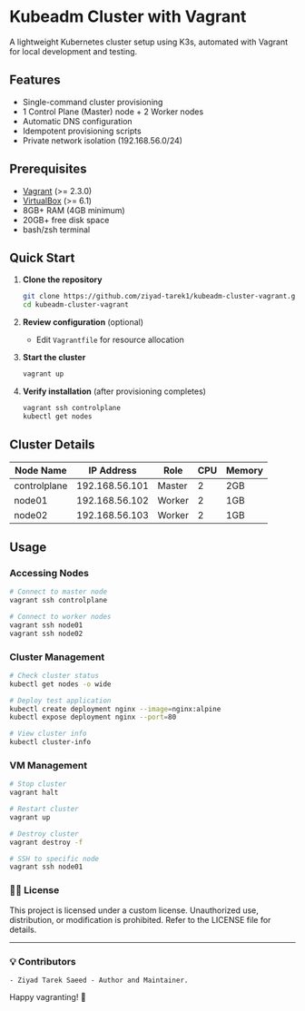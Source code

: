 # Kubeadm Cluster with Vagrant

A lightweight Kubernetes cluster setup using K3s, automated with Vagrant for local development and testing.

## Features

- Single-command cluster provisioning
- 1 Control Plane (Master) node + 2 Worker nodes
- Automatic DNS configuration
- Idempotent provisioning scripts
- Private network isolation (192.168.56.0/24)

## Prerequisites

- [Vagrant](https://www.vagrantup.com/) (>= 2.3.0)
- [VirtualBox](https://www.virtualbox.org/) (>= 6.1)
- 8GB+ RAM (4GB minimum)
- 20GB+ free disk space
- bash/zsh terminal

## Quick Start

1. **Clone the repository**
   ```bash
   git clone https://github.com/ziyad-tarek1/kubeadm-cluster-vagrant.git
   cd kubeadm-cluster-vagrant
   ```

2. **Review configuration** (optional)
   - Edit `Vagrantfile` for resource allocation


3. **Start the cluster**
   ```bash
   vagrant up
   ```

4. **Verify installation** (after provisioning completes)
   ```bash
   vagrant ssh controlplane
   kubectl get nodes
   ```

## Cluster Details

| Node Name     | IP Address      | Role    | CPU | Memory |
|---------------|-----------------|---------|-----|--------|
| controlplane  | 192.168.56.101  | Master  | 2   | 2GB    |
| node01        | 192.168.56.102  | Worker  | 2   | 1GB    |
| node02        | 192.168.56.103  | Worker  | 2   | 1GB    |



## Usage

### Accessing Nodes
```bash
# Connect to master node
vagrant ssh controlplane

# Connect to worker nodes
vagrant ssh node01
vagrant ssh node02
```

### Cluster Management
```bash
# Check cluster status
kubectl get nodes -o wide

# Deploy test application
kubectl create deployment nginx --image=nginx:alpine
kubectl expose deployment nginx --port=80

# View cluster info
kubectl cluster-info
```

### VM Management
```bash
# Stop cluster
vagrant halt

# Restart cluster
vagrant up

# Destroy cluster
vagrant destroy -f

# SSH to specific node
vagrant ssh node01
```

### 👨‍💻 License
This project is licensed under a custom license. Unauthorized use, distribution, or modification is prohibited. Refer to the LICENSE file for details.

---

### 💡 Contributors
    - Ziyad Tarek Saeed - Author and Maintainer.

Happy vagranting! 🚀
